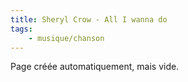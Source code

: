 ```yaml
---
title: Sheryl Crow - All I wanna do
tags:
    - musique/chanson
---
```


Page créée automatiquement, mais vide.
